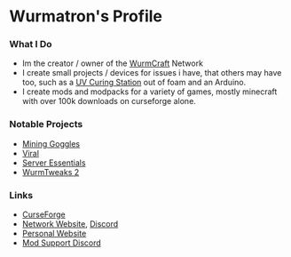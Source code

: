 # Wurmatron's Profile

### What I Do
 - Im the creator / owner of the [WurmCraft](https://github.com/Wurmcraft) Network
 - I create small projects / devices for issues i have, that others may have too, such as a [UV Curing Station](https://github.com/Wurmatron/UV-Curing-Station) out of foam and an Arduino.
 -  I create mods and modpacks for a variety of games, mostly minecraft with over 100k downloads on curseforge alone.
 
 ### Notable Projects
 - [Mining Goggles](https://github.com/Wurmatron/Mining-Goggles)
 - [Viral](https://github.com/Wurmatron/Viral)
 - [Server Essentials](https://github.com/Wurmcraft/Server-Essentials)
 - [WurmTweaks 2](https://github.com/Wurmcraft/WurmTweaks2)
 
 ### Links
 - [CurseForge](https://www.curseforge.com/members/wurmatron/projects)
 - [Network Website](https://www.wurmcraft.com/),   [Discord](http://invite.gg/wurmcraft)
 - [Personal Website](https://www.wurmatron.io/)
 - [Mod Support Discord](https://discord.gg/n6RFDUc)
 
